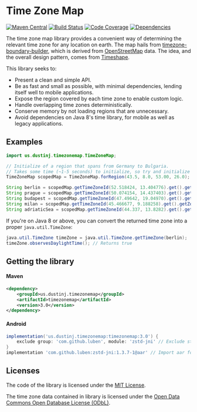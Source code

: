 # Time Zone Map
[![Maven Central](https://maven-badges.herokuapp.com/maven-central/us.dustinj.timezonemap/timezonemap/badge.svg)](https://maven-badges.herokuapp.com/maven-central/us.dustinj.timezonemap/timezonemap)
[![Build Status](https://travis-ci.com/dustin-johnson/timezonemap.svg?branch=master)](https://travis-ci.com/dustin-johnson/timezonemap)
[![Code Coverage](https://img.shields.io/codecov/c/github/dustin-johnson/timezonemap/master.svg)](https://codecov.io/gh/dustin-johnson/timezonemap/branch/master)
[![Dependencies](https://img.shields.io/librariesio/github/dustin-johnson/timezonemap.svg)](https://libraries.io/github/dustin-johnson/timezonemap)

The time zone map library provides a convenient way of determining the relevant time zone for any location on earth.
The map hails from [timezone-boundary-builder](https://github.com/evansiroky/timezone-boundary-builder), 
which is derived from [OpenStreetMap](https://www.openstreetmap.org/) data. The idea, and the overall design pattern, 
comes from [Timeshape](https://github.com/RomanIakovlev/timeshape).

This library seeks to:
* Present a clean and simple API.
* Be as fast and small as possible, with minimal dependencies, lending itself well to mobile applications.
* Expose the region covered by each time zone to enable custom logic.
* Handle overlapping time zones deterministically.
* Conserve memory by not loading regions that are unnecessary.
* Avoid dependencies on Java 8's time library, for mobile as well as legacy applications.

## Examples
```java
import us.dustinj.timezonemap.TimeZoneMap;

// Initialize of a region that spans from Germany to Bulgaria.
// Takes some time (~1-5 seconds) to initialize, so try and initialize only once and keep it.
TimeZoneMap scopedMap = TimeZoneMap.forRegion(43.5, 8.0, 53.00, 26.0);

String berlin = scopedMap.getTimeZoneId(52.518424, 13.404776).get().getZoneId(); // Returns "Europe/Berlin"
String prague = scopedMap.getTimeZoneId(50.074154, 14.437403).get().getZoneId(); // Returns "Europe/Prague"
String budapest = scopedMap.getTimeZoneId(47.49642, 19.04970).get().getZoneId(); // Returns "Europe/Budapest"
String milan = scopedMap.getTimeZoneId(45.466677, 9.188258).get().getZoneId();   // Returns "Europe/Rome"
String adriaticSea = scopedMap.getTimeZoneId(44.337, 13.8282).get().getZoneId(); // Returns "Etc/GMT-1"
```

If you're on Java 8 or above, you can convert the returned time zone into a proper `java.util.TimeZone`:
```java
java.util.TimeZone timeZone = java.util.TimeZone.getTimeZone(berlin);
timeZone.observesDaylightTime(); // Returns true
```

## Getting the library
#### Maven
```xml
<dependency>
    <groupId>us.dustinj.timezonemap</groupId>
    <artifactId>timezonemap</artifactId>
    <version>3.0</version>
</dependency>
```

#### Android
```gradle
implementation('us.dustinj.timezonemap:timezonemap:3.0') {
    exclude group: 'com.github.luben', module: 'zstd-jni' // Exclude standard compression library
}
implementation 'com.github.luben:zstd-jni:1.3.7-1@aar' // Import aar for native component compilation
```

## Licenses
The code of the library is licensed under the [MIT License](https://opensource.org/licenses/MIT).

The time zone data contained in library is licensed under the [Open Data Commons Open Database License (ODbL)](http://opendatacommons.org/licenses/odbl/).